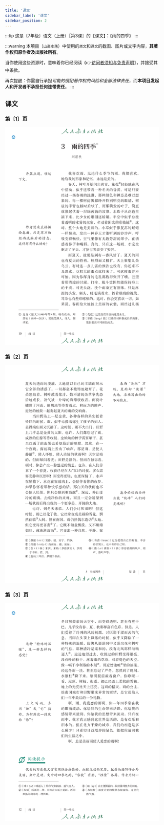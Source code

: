 ```yaml
---
title: '课文'
sidebar_label: '课文'
sidebar_position: 2
---
```


:::tip
这是〔7年级〕语文（上册）［第3课］的【课文】：《雨的四季》
:::

:::warning
本项目（`山高水落`）中使用的`原文`和`课文`的截图、图片或文字内容，**其著作权归原作者及出版社所有**。

当你使用这些资源时，意味着你已经阅读《👉[访问者须知与免责声明](/#访问者须知与免责声明)》，并接受其中条款。

再次提醒：你需自行承担*可能的侵犯著作权的风险和全部法律责任*，而**本项目发起人和开发者不承担任何连带责任**。
:::

## 课文

### 第〔1〕页

![教材课文截图01](./assets/textbook-01.png)

### 第〔2〕页

![教材课文截图02](./assets/textbook-02.png)

### 第〔3〕页

![教材课文截图03](./assets/textbook-03.png)

